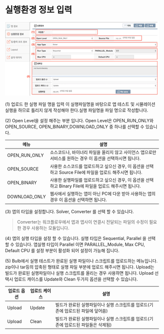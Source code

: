 # 실행환경 정보 입력

![실행환경정보 등록](../asset/image/08/image4.png)


(1) 업로드 한 실행 파일 명을 입력 이 실행파일명을 바탕으로 앱 테스트 및 시뮬레이션 실행을 하므로 틀리지 않게 작성해야 한다.실행 파일명을 파일 명으로 작성합니다.

(2) Open Level을 설정 해주는 부분 입니다. Open Level은 OPEN_RUN_ONLY와 OPEN_SOURCE, OPEN_BINARY,DOWNLOAD_ONLY 중 하나를 선택할 수 있습니다.

|메뉴|설명|
|--|--|
|OPEN_RUN_ONLY|소스코드나, 바이너리 파일을 올리지 않고 사이언스 앱으로만 서비스를 원하는 경우 이 옵션을 선택하시면 됩니다.|
|OPEN_SOURCE|사용한 소스코드를 업로드하고 싶으신 경우, 이 옵션을 선택하고 Source File에 파일을 업로드 해주시면 됩니다.|
|OPEN_BINARY|사용한 실행파일를 업로드하고 싶으신 경우, 이 옵션을 선택하고 Binary File에 파일을 업로드 해주시면 됩니다.|
|DOWNLOAD_ONLY| 웹사에서 실행하는 앱이 아닌 PC에 다운 받아 사용하는 앱의 경우 이 옵션을 선택하면 됩니다.|

(3) 앱의 타입을 설정합니다.  Solver, Converter 를 선택 할 수 있습니다.
 > Converter는 워크플로우에서 앱과 앱사이 연결시 전달되는 파일의 수정이 필요한 경우 사용하는 모듈입니다.

(4) 앱의 실행 타입을 설정 할 수 있습니다.  실행 타입은 Sequential, Parallel 을 선택 할 수 있습니다. 앱실행 타입이 Parallel 이면 PARALLEL_Module, Max CPU, Default CPU 를 설정 부분이 활성화 되어 설정이 가능해 집니다.

(5) Bulb에서 실행 테스트가 완료된 실행 파일이나 스크립트를 업로드하는 메뉴입니다. zip이나 tar등의 압축된 형태로 실행 파일 부분에 업로드 해주시면 됩니다.
Upload는 빌드가 완료된 실행파일이나 실행 스크립트를 올리는 경우 사용하면 됩니다. Upload 선택시 업로드 캐이스를 Update와 Clean 두가지 옵션을 선택할 수 있습니다.

|업로드 옵션|업로드 케이스|설명|
|--|--|--|
|Upload|Update|빌드가 완료된 실행파일이나 실행 스크립트를 업로드(기존에 업로드된 파일에 덮어씀)|
|Upload|Clean|빌드가 완료된 실행파일이나 실행 스크립트를 업로드(기존에 업로드된 파일들은 삭제됨)|

<!--
|With Compile|File|Makefile과 소스코드를 압축하여 함께 올리는 경우 웹상에서 자동 빌드과정을 수행|
|With Compile|URL|Makefile과 소스코드가 github에 업로드 된 경우, 해당 repository에서 소스코드를 받아와 자동 빌드과정을 수행|
 > DISON 웹포털에서 자동으로 소스 컴파일을 하실수 있습니다. 자동으로 소스 컴파일을 하기위해 선행되야하는 조건은 아래와 같습니다.
 > - 예제와 같이 ```Makefile```과 소스코드는 ```src``` 폴더에 저장되어 있어야 합니다.
 > - ```src``` 폴더 안에서 ```make all``` 커맨드 입력시, 빌드가 수행되며, 실행파일은 ```bin``` ```bin``` 폴더에 저장되야 합니다.
 >
 >[자동 빌드 예제 코드 C언어 -  sin() 함수 출력](https://github.com/sp-edison/c_example_oneD)
 >
 >[자동 빌드 예제 코드 Fortran언어 -  sin() 함수 출력](https://github.com/sp-edison/fortran_example_oneD)

 -->

